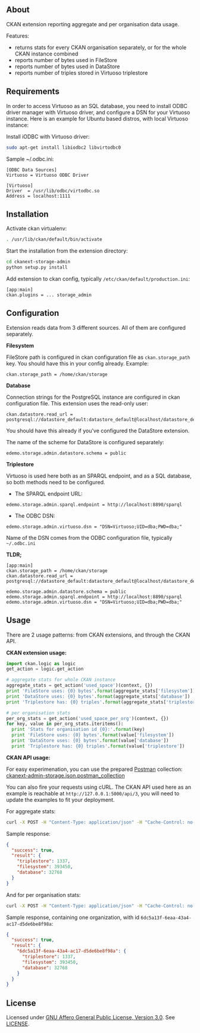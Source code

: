 About
-------

CKAN extension reporting aggregate and per organisation data usage.

Features:

 - returns stats for every CKAN organisation separately, or for the whole CKAN instance combined
 - reports number of bytes used in FileStore
 - reports number of bytes used in DataStore
 - reports number of triples stored in Virtuoso triplestore

Requirements
-------

In order to access Virtuoso as an SQL database, you need to install ODBC driver manager with Virtuoso driver, and configure a DSN for your Virtuoso instance. Here is an example for Ubuntu based distros, with local Virtuoso instance:

Install iODBC with Virtuoso driver:
```bash
sudo apt-get install libiodbc2 libvirtodbc0
```

Sample ~/.odbc.ini:
```ApacheConf
[ODBC Data Sources]
Virtuoso = Virtuoso ODBC Driver

[Virtuoso]
Driver  = /usr/lib/odbc/virtodbc.so
Address = localhost:1111
```


Installation
-------

Activate ckan virtualenv: 
```bash
. /usr/lib/ckan/default/bin/activate
```

Start the installation from the extension directory:
```bash
cd ckanext-storage-admin
python setup.py install
```

Add extension to ckan config, typically ```/etc/ckan/default/production.ini```:

```ApacheConf
[app:main]
ckan.plugins = ... storage_admin
```

Configuration
-------

Extension reads data from 3 different sources. All of them are configured separately.

**Filesystem**

FileStore path is configured in ckan configuration file as ```ckan.storage_path``` key. You should have this in your config already.
Example:
```ApacheConf
ckan.storage_path = /home/ckan/storage
```

**Database**

Connection strings for the PostgreSQL instance are configured in ckan configuration file. This extension uses the read-only user:
```
ckan.datastore.read_url = postgresql://datastore_default:datastore_default@localhost/datastore_default
```
You should have this already if you've configured the DataStore extension.


The name of the scheme for DataStore is configured separately:
```
edemo.storage.admin.datastore.schema = public
```

**Triplestore**

Virtuoso is used here both as an SPARQL endpoint, and as a SQL database, so both methods need to be configured.

* The SPARQL endpoint URL:
```
edemo.storage.admin.sparql.endpoint = http://localhost:8890/sparql
```

* The ODBC DSN:
```
edemo.storage.admin.virtuoso.dsn = "DSN=Virtuoso;UID=dba;PWD=dba;"
```
Name of the DSN comes from the ODBC configuration file, typically ```~/.odbc.ini```

**TLDR;**

```ApacheConf
[app:main]
ckan.storage_path = /home/ckan/storage
ckan.datastore.read_url = postgresql://datastore_default:datastore_default@localhost/datastore_default

edemo.storage.admin.datastore.schema = public
edemo.storage.admin.sparql.endpoint = http://localhost:8890/sparql
edemo.storage.admin.virtuoso.dsn = "DSN=Virtuoso;UID=dba;PWD=dba;"
```


Usage
-------

There are 2 usage patterns: from CKAN extensions, and through the CKAN API.

**CKAN extension usage:**
```python
import ckan.logic as logic
get_action = logic.get_action

# aggregate stats for whole CKAN instance
aggregate_stats = get_action('used_space')(context, {})
print 'FileStore uses: {0} bytes'.format(aggregate_stats['filesystem'])
print 'DataStore uses: {0} bytes'.format(aggregate_stats['database'])
print 'Triplestore has: {0} triples'.format(aggregate_stats['triplestore'])

# per organisation stats
per_org_stats = get_action('used_space_per_org')(context, {})
for key, value in per_org_stats.iteritems():
  print 'Stats for organisation id {0}:'.format(key)
  print 'FileStore uses: {0} bytes'.format(value['filesystem'])
  print 'DataStore uses: {0} bytes'.format(value['database'])
  print 'Triplestore has: {0} triples'.format(value['triplestore'])
```

**CKAN API usage:**

For easy experimenation, you can use the prepared [Postman](http://www.getpostman.com/) collection: [ckanext-admin-storage.json.postman_collection](ckanext-admin-storage.json.postman_collection)

You can also fire your requests using cURL. The CKAN API used here as an example is reachable at ```http://127.0.0.1:5000/api/3```, you will need to update the examples to fit your deployment.

For aggregate stats:
```bash
curl -X POST -H "Content-Type: application/json" -H "Cache-Control: no-cache" -d '{}' http://127.0.0.1:5000/api/3/action/used_space
```

Sample response:
```json
{
  "success": true,
  "result": {
    "triplestore": 1337,
    "filesystem": 393450,
    "database": 32768
  }
}
```

And for per organisation stats:
```bash
curl -X POST -H "Content-Type: application/json" -H "Cache-Control: no-cache" -d '{}' http://127.0.0.1:5000/api/3/action/used_space_per_org
```

Sample response, containing one organization, with id ```6dc5a13f-6eaa-43a4-ac17-d5de6be8f98a```:
```json
{
  "success": true,
  "result": {
    "6dc5a13f-6eaa-43a4-ac17-d5de6be8f98a": {
      "triplestore": 1337,
      "filesystem": 393450,
      "database": 32768
    }
  }
}
```

License
-------

Licensed under [GNU Affero General Public License, Version 3.0](http://www.gnu.org/licenses/agpl-3.0.html). See [LICENSE](LICENSE).
